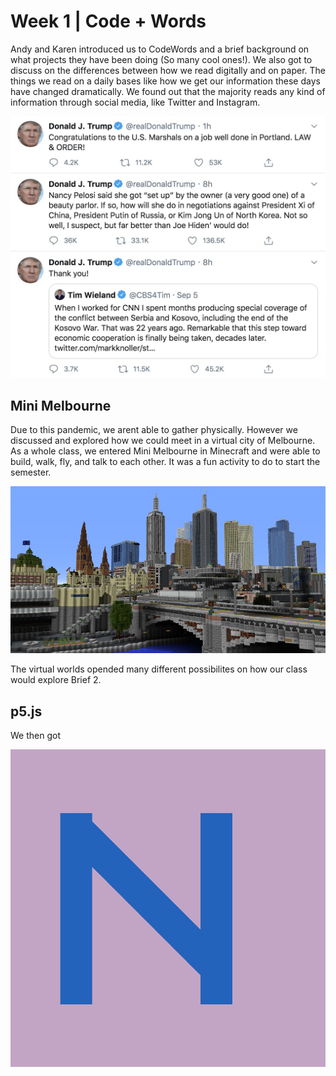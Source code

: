 # Week 1 | Code + Words
Andy and Karen introduced us to CodeWords and a brief background on what projects they have been doing (So many cool ones!). We also got to discuss on the differences between how we read digitally and on paper. The things we read on a daily bases like how we get our information these days have changed dramatically. We found out that the majority reads any kind of information through social media, like Twitter and Instagram. 

<img src="donaldtrumptweet.JPG" width="600">

## Mini Melbourne
Due to this pandemic, we arent able to gather physically. However we discussed and explored how we could meet in a virtual city of Melbourne. As a whole class, we entered Mini Melbourne in Minecraft and were able to build, walk, fly, and talk to each other. It was a fun activity to do to start the semester. 

<img src="mindcraftmelbourne.png">

The virtual worlds opended many different possibilites on how our class would explore Brief 2.

## p5.js
We then got




<img src="initial N.JPG" width="600">
